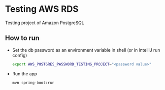 # Testing AWS RDS

Testing project of Amazon PostgreSQL

## How to run

- Set the db password as an environment variable in shell (or in IntelliJ run config)
    ```bash
    export AWS_POSTGRES_PASSWORD_TESTING_PROJECT="<password value>"
    ```

- Run the app
    ```bash
    mvn spring-boot:run
    ```